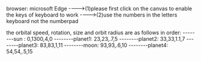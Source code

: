 
browser: microsoft Edge
---->(1)please first click on the canvas to enable the keys of keyboard to work
---->(2)use the numbers in the letters keyboard not the numberpad 

the orbital speed, rotation, size and orbit radius are as follows in order:
--------sun :  0,1300,4,0
--------planet1:  23,23,.7,5
--------planet2:  33,33,1.1,7
--------planet3:  83,83,1,11
--------moon:  93,93,.6,10
--------planet4:  54,54,.5,15

